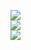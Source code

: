 ![](https://github-readme-stats.vercel.app/api?username=irwan-g10&theme=tokyonight&hide_border=true&include_all_commits=true&count_private=true)<br/>
![](https://github-readme-streak-stats.herokuapp.com/?user=irwan-g10&theme=tokyonight&hide_border=true)<br/>
![](https://github-readme-stats.vercel.app/api/top-langs/?username=irwan-g10&theme=tokyonight&hide_border=true&include_all_commits=true&count_private=true&layout=compact)
